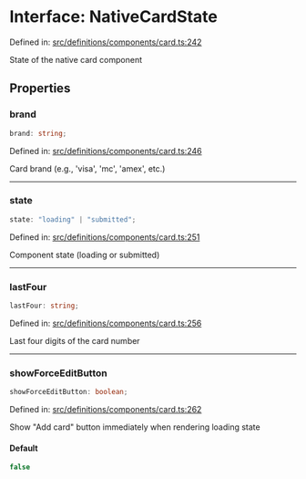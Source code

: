 # Interface: NativeCardState

Defined in: [src/definitions/components/card.ts:242](https://github.com/Fiksuruoka-fi/capacitor-adyen/blob/f6b775642775e61e00bb60787472fc2c2f9bd045/src/definitions/components/card.ts#L242)

State of the native card component

## Properties

### brand

```ts
brand: string;
```

Defined in: [src/definitions/components/card.ts:246](https://github.com/Fiksuruoka-fi/capacitor-adyen/blob/f6b775642775e61e00bb60787472fc2c2f9bd045/src/definitions/components/card.ts#L246)

Card brand (e.g., 'visa', 'mc', 'amex', etc.)

***

### state

```ts
state: "loading" | "submitted";
```

Defined in: [src/definitions/components/card.ts:251](https://github.com/Fiksuruoka-fi/capacitor-adyen/blob/f6b775642775e61e00bb60787472fc2c2f9bd045/src/definitions/components/card.ts#L251)

Component state (loading or submitted)

***

### lastFour

```ts
lastFour: string;
```

Defined in: [src/definitions/components/card.ts:256](https://github.com/Fiksuruoka-fi/capacitor-adyen/blob/f6b775642775e61e00bb60787472fc2c2f9bd045/src/definitions/components/card.ts#L256)

Last four digits of the card number

***

### showForceEditButton

```ts
showForceEditButton: boolean;
```

Defined in: [src/definitions/components/card.ts:262](https://github.com/Fiksuruoka-fi/capacitor-adyen/blob/f6b775642775e61e00bb60787472fc2c2f9bd045/src/definitions/components/card.ts#L262)

Show "Add card" button immediately when rendering loading state

#### Default

```ts
false
```
